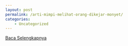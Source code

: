 ```yaml
---
layout: post
permalink: /arti-mimpi-melihat-orang-dikejar-monyet/
categories:
    - Uncategorized
---
```


[Baca Selengkapnya](/10)